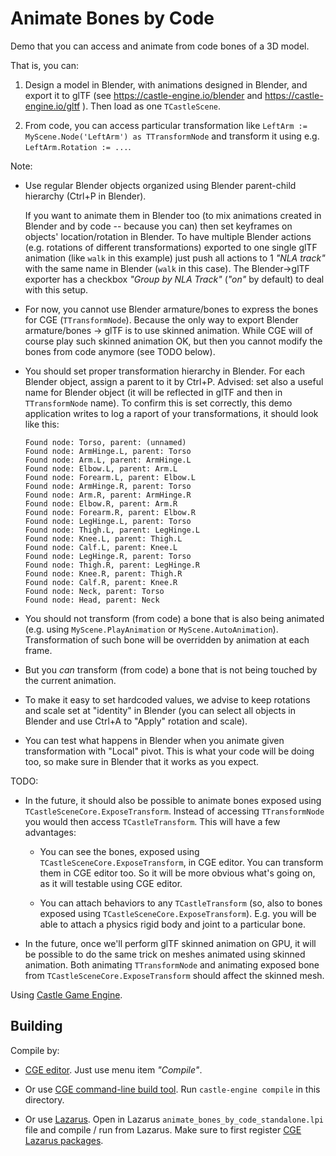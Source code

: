# Animate Bones by Code

Demo that you can access and animate from code bones of a 3D model.

That is, you can:

1. Design a model in Blender, with animations designed in Blender, and export it to glTF (see https://castle-engine.io/blender and https://castle-engine.io/gltf ). Then load as one `TCastleScene`.

2. From code, you can access particular transformation like `LeftArm := MyScene.Node('LeftArm') as TTransformNode` and transform it using e.g. `LeftArm.Rotation := ...`.

Note:

- Use regular Blender objects organized using Blender parent-child hierarchy (Ctrl+P in Blender).

    If you want to animate them in Blender too (to mix animations created in Blender and by code -- because you can) then set keyframes on objects' location/rotation in Blender. To have multiple Blender actions (e.g. rotations of different transformations) exported to one single glTF animation (like `walk` in this example) just push all actions to 1 _"NLA track"_ with the same name in Blender (`walk` in this case). The Blender->glTF exporter has a checkbox _"Group by NLA Track"_ (_"on"_ by default) to deal with this setup.

- For now, you cannot use Blender armature/bones to express the bones for CGE (`TTransformNode`). Because the only way to export Blender armature/bones -> glTF is to use skinned animation. While CGE will of course play such skinned animation OK, but then you cannot modify the bones from code anymore (see TODO below).

- You should set proper transformation hierarchy in Blender. For each Blender object, assign a parent to it by Ctrl+P. Advised: set also a useful name for Blender object (it will be reflected in glTF and then in `TTransformNode` name). To confirm this is set correctly, this demo application writes to log a raport of your transformations, it should look like this:

    ```
    Found node: Torso, parent: (unnamed)
    Found node: ArmHinge.L, parent: Torso
    Found node: Arm.L, parent: ArmHinge.L
    Found node: Elbow.L, parent: Arm.L
    Found node: Forearm.L, parent: Elbow.L
    Found node: ArmHinge.R, parent: Torso
    Found node: Arm.R, parent: ArmHinge.R
    Found node: Elbow.R, parent: Arm.R
    Found node: Forearm.R, parent: Elbow.R
    Found node: LegHinge.L, parent: Torso
    Found node: Thigh.L, parent: LegHinge.L
    Found node: Knee.L, parent: Thigh.L
    Found node: Calf.L, parent: Knee.L
    Found node: LegHinge.R, parent: Torso
    Found node: Thigh.R, parent: LegHinge.R
    Found node: Knee.R, parent: Thigh.R
    Found node: Calf.R, parent: Knee.R
    Found node: Neck, parent: Torso
    Found node: Head, parent: Neck
    ```

- You should not transform (from code) a bone that is also being animated (e.g. using `MyScene.PlayAnimation` or `MyScene.AutoAnimation`). Transformation of such bone will be overridden by animation at each frame.

- But you *can* transform (from code) a bone that is not being touched by the current animation.

- To make it easy to set hardcoded values, we advise to keep rotations and scale set at "identity" in Blender (you can select all objects in Blender and use Ctrl+A to "Apply" rotation and scale).

- You can test what happens in Blender when you animate given transformation with "Local" pivot. This is what your code will be doing too, so make sure in Blender that it works as you expect.

TODO:

- In the future, it should also be possible to animate bones exposed using `TCastleSceneCore.ExposeTransform`. Instead of accessing `TTransformNode` you would then access `TCastleTransform`. This will have a few advantages:

    - You can see the bones, exposed using `TCastleSceneCore.ExposeTransform`, in CGE editor. You can transform them in CGE editor too. So it will be more obvious what's going on, as it will testable using CGE editor.

    - You can attach behaviors to any `TCastleTransform` (so, also to bones exposed using `TCastleSceneCore.ExposeTransform`). E.g. you will be able to attach a physics rigid body and joint to a particular bone.

- In the future, once we'll perform glTF skinned animation on GPU, it will be possible to do the same trick on meshes animated using skinned animation. Both animating `TTransformNode` and animating exposed bone from `TCastleSceneCore.ExposeTransform` should affect the skinned mesh.

Using [Castle Game Engine](https://castle-engine.io/).

## Building

Compile by:

- [CGE editor](https://castle-engine.io/manual_editor.php). Just use menu item _"Compile"_.

- Or use [CGE command-line build tool](https://castle-engine.io/build_tool). Run `castle-engine compile` in this directory.

- Or use [Lazarus](https://www.lazarus-ide.org/). Open in Lazarus `animate_bones_by_code_standalone.lpi` file and compile / run from Lazarus. Make sure to first register [CGE Lazarus packages](https://castle-engine.io/lazarus).
